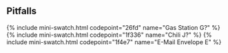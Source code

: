 ## Pitfalls

{% include mini-swatch.html codepoint="26fd" name="Gas Station G?" %}
{% include mini-swatch.html codepoint="1f336" name="Chili J?" %}
{% include mini-swatch.html codepoint="1f4e7" name="E-Mail Envelope E" %}
<!--
{% include mini-swatch.html codepoint= name=" :arrow_right:  " %}
{% include mini-swatch.html codepoint= name=" :arrow_right: " %}
{% include mini-swatch.html codepoint= name=" :arrow_right:  " %}
{% include mini-swatch.html codepoint= name=" :arrow_right:  " %}
{% include mini-swatch.html codepoint= name=" :arrow_right:  " %}
-->
